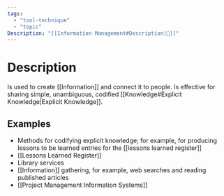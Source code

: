 ```yaml
---
tags:
  - "tool-technique"
  - "topic"
Description: "[[Information Management#Description|📝]]"
---
```

# Description
Is used to create [[Information]] and connect it to people. Is effective for sharing simple, unambiguous, codified [[Knowledge#Explicit Knowledge|Explicit Knowledge]].
## Examples
- Methods for codifying explicit knowledge; for example, for producing lessons to be learned entries for the [[lessons learned register]]
- [[Lessons Learned Register]]
- Library services
- [[Information]] gathering, for example, web searches and reading published articles
- [[Project Management Information Systems]]

